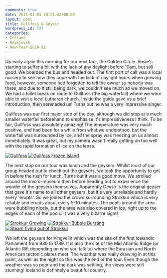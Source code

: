 ```yaml
---
comments: true
date: 2011-01-01 18:31:42+00:00
layout: post
title: Gullfoss & Geysir
wordpress_id: 727
categories:
- Iceland
- Reykjavik
- New-Year-2010-11
---
```


Up early again this morning for our next tour, the Golden Circle. Rosie's starting to suffer a bit with the lack of any daylight before 10am, but still good. We boarded the bus and headed out. The first port of call was a local nursery to see how they cope with the lack of daylight hours when growing food, however, someone had forgotten to tell the owner so nobody was there, and due to it still being dark, we couldn't see much so we moved on. We had a toilet break on route to Gullfoss (the big waterfall) where we were able to visit a local Lutheran church. Inside the guide gave us a brief introduction, then serenaded us! Turns out he was a very impressive singer.<!-- more -->

Gullfoss was our first major stop of the day, although we did stop at a much smaller waterfall beforehand to emphasise it's impressiveness I think. To be fair, Gullfoss was absolutely amazing! The temperature was very much positive, and had been for a while from what we understood, but the waterfall was surrounded by ice, and the spray was freezing on us almost immediately. It was great, but my camera wasn't really getting on too well with the rapid formation of ice on the lense.


[![Gullfoss](http://travel.perry-online.me.uk/files/2011/01/gullfoss-150x150.jpg)](http://www.flickr.com/photos/richard-perry/5328500078/) [![Gullfoss Frozen Island](http://travel.perry-online.me.uk/files/2011/01/gullfoss_frozen-150x150.jpg)](http://www.flickr.com/photos/richard-perry/5328499420/)


The next stop on our tour was lunch and the geysers. Whilst most of our group headed out to check out the geysers, we took the opportunity to get in before the rush for lunch. Turns out it was a good move. We strolled around the micro-museum then before heading out to experience the wonder of the geysers themselves. Apparently Geysir is the original geyser that gave it's name to all other geysers, but it's very unreliable and hardly every 'erupts'. So we joined the crowd surrounding Strokkur which is very reliable and erupts about every 5-10 minutes. The pools around the area were bubbling nicely, but the area was also covered in ice, right up to the edges of each of the pools. It was a very bizarre sight!


[![Strokkur Growing](http://travel.perry-online.me.uk/files/2011/01/strokkur_growing-150x150.jpg)](http://www.flickr.com/photos/richard-perry/5328500524/) [![Strokkur Bubble Bursting](http://travel.perry-online.me.uk/files/2011/01/strokkur_bubble_bursting-150x150.jpg)](http://www.flickr.com/photos/richard-perry/5327891205/) [![Steam flying out of Strokkur](http://travel.perry-online.me.uk/files/2011/01/strokkur_erupting-150x150.jpg)](http://www.flickr.com/photos/richard-perry/5328501208/)


We left the geysers for Þingvellir which was the site of the first Icelandic Parliament from 930 to 1789. It is also the site of the Mid Atlantic Ridge (or Atlantic Rift depending on who you talk to) where the Eurasian and North American tectonic plates meet. The weather was really drawing in at this point, as well as the night so this was the end of the tour. Even though the weather was so poor and the dark was settling, the views were still stunning! Iceland is definitely a beautiful country.
